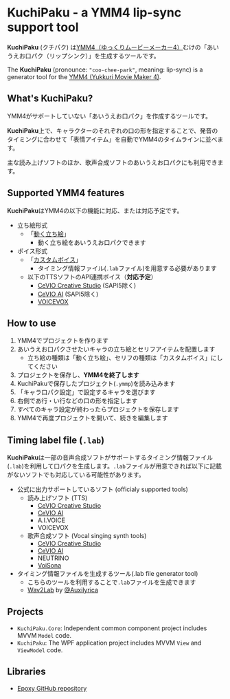 # KuchiPaku - a YMM4 lip-sync support tool

**KuchiPaku** (クチパク) は[YMM4（ゆっくりムービーメーカー4）](https://manjubox.net/ymm4/)むけの「あいうえお口パク（リップシンク）」を生成するツールです。

The **KuchiPaku** (pronounce: `"coo-chee-park"`, meaning: lip-sync) is a generator tool for the [YMM4 (Yukkuri Movie Maker 4)](https://manjubox.net/ymm4/).

## What's KuchiPaku?

YMM4がサポートしていない「あいうえお口パク」を作成するツールです。

**KuchiPaku**上で、キャラクターのそれぞれの口の形を指定することで、発音のタイミングに合わせて「表情アイテム」を自動でYMM4のタイムラインに並べます。

主な読み上げソフトのほか、歌声合成ソフトのあいうえお口パクにも利用できます。

## Supported YMM4 features

**KuchiPaku**はYMM4の以下の機能に対応、または対応予定です。
- 立ち絵形式
  - 「[動く立ち絵](https://manjubox.net/ymm4/faq/%E7%AB%8B%E3%81%A1%E7%B5%B5%E6%A9%9F%E8%83%BD/%E5%8B%95%E3%81%8F%E7%AB%8B%E3%81%A1%E7%B5%B5%E7%B4%A0%E6%9D%90%E3%81%AE%E4%BD%9C%E3%82%8A%E6%96%B9/)」
    - 動く立ち絵をあいうえお口パクできます
- ボイス形式
  - 「[カスタムボイス](https://manjubox.net/ymm4/faq/%E3%82%86%E3%81%A3%E3%81%8F%E3%82%8A%E3%83%9C%E3%82%A4%E3%82%B9/%E5%A4%96%E9%83%A8%E3%81%AE%E9%9F%B3%E5%A3%B0%E5%90%88%E6%88%90%E3%82%A8%E3%83%B3%E3%82%B8%E3%83%B3%E3%81%A7%E4%BD%9C%E6%88%90%E3%81%97%E3%81%9F%E9%9F%B3%E5%A3%B0%E3%83%95%E3%82%A1%E3%82%A4%E3%83%AB%E3%82%92%E4%BD%BF%E7%94%A8%E3%81%97%E3%81%9F%E3%81%84/)」
    - タイミング情報ファイル(`.lab`ファイル)を用意する必要があります
  - 以下のTTSソフトのAPI連携ボイス（**対応予定**）
    - [CeVIO Creative Studio](https://cevio.jp/product/ccs/) (SAPI5除く)
    - [CeVIO AI](https://cevio.jp/) (SAPI5除く)
    - [VOICEVOX](https://voicevox.hiroshiba.jp/)

## How to use

1. YMM4でプロジェクトを作ります
2. あいうえお口パクさせたいキャラの立ち絵とセリフアイテムを配置します
   - 立ち絵の種類は「動く立ち絵」、セリフの種類は「カスタムボイス」にしてください
3. プロジェクトを保存し、**YMM4を終了します**
4. KuchiPakuで保存したプロジェクト(`.ymmp`)を読み込みます
5. 「キャラ口パク設定」で設定するキャラを選びます
6. 右側であ行・い行などの口の形を指定します
7. すべてのキャラ設定が終わったらプロジェクトを保存します
8. YMM4で再度プロジェクトを開いて、続きを編集します

## Timing label file (`.lab`)

**KuchiPaku**は一部の音声合成ソフトがサポートするタイミング情報ファイル(`.lab`)を利用して口パクを生成します。`.lab`ファイルが用意できれば以下に記載がないソフトでも対応している可能性があります。

- 公式に出力サポートしているソフト (officialy supported tools)
  - 読み上げソフト (TTS)
    - [CeVIO Creative Studio](https://cevio.jp/product/ccs/)
    - [CeVIO AI](https://cevio.jp/)
    - A.I.VOICE
    - VOICEVOX
  - 歌声合成ソフト (Vocal singing synth tools)
    - [CeVIO Creative Studio](https://cevio.jp/product/ccs/)
    - [CeVIO AI](https://cevio.jp/)
    - NEUTRINO
    - [VoiSona](https://voisona.com/)
- タイミング情報ファイルを生成するツール(.lab file generator tool)
  - こちらのツールを利用することで`.lab`ファイルを生成できます
  - [Wav2Lab](https://www.nicovideo.jp/watch/sm34735545) by [@Auxilyrica](https://twitter.com/Auxilyrica)

## Projects

- `KuchiPaku.Core`: Independent common component project includes MVVM `Model` code.
- `KuchiPaku`: The WPF application project includes MVVM `View` and `ViewModel` code.

## Libraries

- [Epoxy GitHub repository](https://github.com/kekyo/Epoxy)
